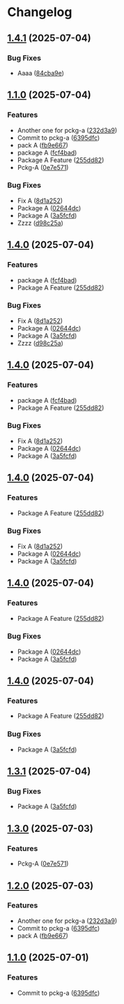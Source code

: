# Changelog

## [1.4.1](https://github.com/d3xter666/release-please-monorepo-poc/compare/pckg-a-v1.4.0...pckg-a-v1.4.1) (2025-07-04)


### Bug Fixes

* Aaaa ([84cba9e](https://github.com/d3xter666/release-please-monorepo-poc/commit/84cba9ea5a2d8f06a690cd78821b2fc667576f0d))

## [1.1.0](https://github.com/d3xter666/release-please-monorepo-poc/compare/pckg-a-v1.0.0...pckg-a-v1.1.0) (2025-07-04)


### Features

* Another one for pckg-a ([232d3a9](https://github.com/d3xter666/release-please-monorepo-poc/commit/232d3a9054156d9cf9f59790b74affa1e794d099))
* Commit to pckg-a ([6395dfc](https://github.com/d3xter666/release-please-monorepo-poc/commit/6395dfc1b51df96e90255504147490a23070881f))
* pack A ([fb9e667](https://github.com/d3xter666/release-please-monorepo-poc/commit/fb9e6677e3adba218703044ccdfaba9d311399a9))
* package A ([fcf4bad](https://github.com/d3xter666/release-please-monorepo-poc/commit/fcf4bad03f99a64cef59bfb6cfc89b320bd03c59))
* Package A Feature ([255dd82](https://github.com/d3xter666/release-please-monorepo-poc/commit/255dd827778a1b43dd3e8e927321716d89f9237b))
* Pckg-A ([0e7e571](https://github.com/d3xter666/release-please-monorepo-poc/commit/0e7e5713eb0fa1562f0a522174608c79e07c0c1b))


### Bug Fixes

* Fix A ([8d1a252](https://github.com/d3xter666/release-please-monorepo-poc/commit/8d1a252b926c169382a65e03c4aaaa07b6bb7d4d))
* Package A ([02644dc](https://github.com/d3xter666/release-please-monorepo-poc/commit/02644dc6165d699e6a176c6992bcd02bf5cb5ca9))
* Package A ([3a5fcfd](https://github.com/d3xter666/release-please-monorepo-poc/commit/3a5fcfd99d0309b462360c27a70f3b7be136ddda))
* Zzzz ([d98c25a](https://github.com/d3xter666/release-please-monorepo-poc/commit/d98c25a1bc13fcab910850d61c31beecfe80524a))

## [1.4.0](https://github.com/d3xter666/release-please-monorepo-poc/compare/pckg-a-v1.3.0...pckg-a-v1.4.0) (2025-07-04)


### Features

* package A ([fcf4bad](https://github.com/d3xter666/release-please-monorepo-poc/commit/fcf4bad03f99a64cef59bfb6cfc89b320bd03c59))
* Package A Feature ([255dd82](https://github.com/d3xter666/release-please-monorepo-poc/commit/255dd827778a1b43dd3e8e927321716d89f9237b))


### Bug Fixes

* Fix A ([8d1a252](https://github.com/d3xter666/release-please-monorepo-poc/commit/8d1a252b926c169382a65e03c4aaaa07b6bb7d4d))
* Package A ([02644dc](https://github.com/d3xter666/release-please-monorepo-poc/commit/02644dc6165d699e6a176c6992bcd02bf5cb5ca9))
* Package A ([3a5fcfd](https://github.com/d3xter666/release-please-monorepo-poc/commit/3a5fcfd99d0309b462360c27a70f3b7be136ddda))
* Zzzz ([d98c25a](https://github.com/d3xter666/release-please-monorepo-poc/commit/d98c25a1bc13fcab910850d61c31beecfe80524a))

## [1.4.0](https://github.com/d3xter666/release-please-monorepo-poc/compare/pckg-a-v1.3.0...pckg-a-v1.4.0) (2025-07-04)


### Features

* package A ([fcf4bad](https://github.com/d3xter666/release-please-monorepo-poc/commit/fcf4bad03f99a64cef59bfb6cfc89b320bd03c59))
* Package A Feature ([255dd82](https://github.com/d3xter666/release-please-monorepo-poc/commit/255dd827778a1b43dd3e8e927321716d89f9237b))


### Bug Fixes

* Fix A ([8d1a252](https://github.com/d3xter666/release-please-monorepo-poc/commit/8d1a252b926c169382a65e03c4aaaa07b6bb7d4d))
* Package A ([02644dc](https://github.com/d3xter666/release-please-monorepo-poc/commit/02644dc6165d699e6a176c6992bcd02bf5cb5ca9))
* Package A ([3a5fcfd](https://github.com/d3xter666/release-please-monorepo-poc/commit/3a5fcfd99d0309b462360c27a70f3b7be136ddda))

## [1.4.0](https://github.com/d3xter666/release-please-monorepo-poc/compare/pckg-a-v1.3.0...pckg-a-v1.4.0) (2025-07-04)


### Features

* Package A Feature ([255dd82](https://github.com/d3xter666/release-please-monorepo-poc/commit/255dd827778a1b43dd3e8e927321716d89f9237b))


### Bug Fixes

* Fix A ([8d1a252](https://github.com/d3xter666/release-please-monorepo-poc/commit/8d1a252b926c169382a65e03c4aaaa07b6bb7d4d))
* Package A ([02644dc](https://github.com/d3xter666/release-please-monorepo-poc/commit/02644dc6165d699e6a176c6992bcd02bf5cb5ca9))
* Package A ([3a5fcfd](https://github.com/d3xter666/release-please-monorepo-poc/commit/3a5fcfd99d0309b462360c27a70f3b7be136ddda))

## [1.4.0](https://github.com/d3xter666/release-please-monorepo-poc/compare/pckg-a-v1.3.0...pckg-a-v1.4.0) (2025-07-04)


### Features

* Package A Feature ([255dd82](https://github.com/d3xter666/release-please-monorepo-poc/commit/255dd827778a1b43dd3e8e927321716d89f9237b))


### Bug Fixes

* Package A ([02644dc](https://github.com/d3xter666/release-please-monorepo-poc/commit/02644dc6165d699e6a176c6992bcd02bf5cb5ca9))
* Package A ([3a5fcfd](https://github.com/d3xter666/release-please-monorepo-poc/commit/3a5fcfd99d0309b462360c27a70f3b7be136ddda))

## [1.4.0](https://github.com/d3xter666/release-please-monorepo-poc/compare/pckg-a-v1.3.0...pckg-a-v1.4.0) (2025-07-04)


### Features

* Package A Feature ([255dd82](https://github.com/d3xter666/release-please-monorepo-poc/commit/255dd827778a1b43dd3e8e927321716d89f9237b))


### Bug Fixes

* Package A ([3a5fcfd](https://github.com/d3xter666/release-please-monorepo-poc/commit/3a5fcfd99d0309b462360c27a70f3b7be136ddda))

## [1.3.1](https://github.com/d3xter666/release-please-monorepo-poc/compare/pckg-a-v1.3.0...pckg-a-v1.3.1) (2025-07-04)


### Bug Fixes

* Package A ([3a5fcfd](https://github.com/d3xter666/release-please-monorepo-poc/commit/3a5fcfd99d0309b462360c27a70f3b7be136ddda))

## [1.3.0](https://github.com/d3xter666/release-please-monorepo-poc/compare/pckg-a-v1.2.0...pckg-a-v1.3.0) (2025-07-03)


### Features

* Pckg-A ([0e7e571](https://github.com/d3xter666/release-please-monorepo-poc/commit/0e7e5713eb0fa1562f0a522174608c79e07c0c1b))

## [1.2.0](https://github.com/d3xter666/release-please-monorepo-poc/compare/pckg-a-v1.1.0...pckg-a-v1.2.0) (2025-07-03)


### Features

* Another one for pckg-a ([232d3a9](https://github.com/d3xter666/release-please-monorepo-poc/commit/232d3a9054156d9cf9f59790b74affa1e794d099))
* Commit to pckg-a ([6395dfc](https://github.com/d3xter666/release-please-monorepo-poc/commit/6395dfc1b51df96e90255504147490a23070881f))
* pack A ([fb9e667](https://github.com/d3xter666/release-please-monorepo-poc/commit/fb9e6677e3adba218703044ccdfaba9d311399a9))

## [1.1.0](https://github.com/d3xter666/release-please-monorepo-poc/compare/pckg-a-v1.0.0...pckg-a-v1.1.0) (2025-07-01)


### Features

* Commit to pckg-a ([6395dfc](https://github.com/d3xter666/release-please-monorepo-poc/commit/6395dfc1b51df96e90255504147490a23070881f))
